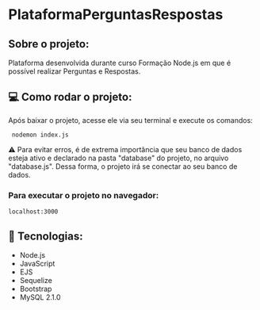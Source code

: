 # PlataformaPerguntasRespostas

## Sobre o projeto: 
Plataforma desenvolvida durante curso Formação Node.js em que é possível realizar Perguntas e Respostas. 

## 💻 Como rodar o projeto:
Após baixar o projeto, acesse ele via seu terminal e execute os comandos:

```
 nodemon index.js
 ```

⚠️ Para evitar erros, é de extrema importância que seu banco de dados esteja ativo e declarado na pasta "database" do projeto, no arquivo "database.js". Dessa forma, o projeto irá se conectar ao seu banco de dados. 

### Para executar o projeto no navegador:
```
localhost:3000
```
## 🚀 Tecnologias:

* Node.js
* JavaScript
* EJS
* Sequelize
* Bootstrap
* MySQL 2.1.0

